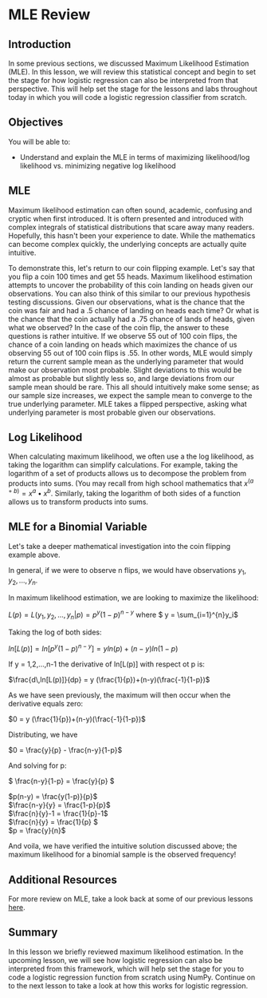 
# MLE Review

## Introduction

In some previous sections, we discussed Maximum Likelihood Estimation (MLE). In this lesson, we will review this statistical concept and begin to set the stage for how logistic regression can also be interpreted from that perspective. This will help set the stage for the lessons and labs throughout today in which you will code a logistic regression classifier from scratch. 

## Objectives

You will be able to:
* Understand and explain the MLE in terms of maximizing likelihood/log likelihood vs. minimizing negative log likelihood

## MLE

Maximum likelihood estimation can often sound, academic, confusing and cryptic when first introduced. It is oftern presented and introduced with complex integrals of statistical distributions that scare away many readers. Hopefully, this hasn't been your experience to date. While the mathematics can become complex quickly, the underlying concepts are actually quite intuitive.

To demonstrate this, let's return to our coin flipping example. Let's say that you flip a coin 100 times and get 55 heads. Maximum likelihood estimation attempts to uncover the probability of this coin landing on heads given our observations. You can also think of this similar to our previous hypothesis testing discussions. Given our observations, what is the chance that the coin was fair and had a .5 chance of landing on heads each time? Or what is the chance that the coin actually had a .75 chance of lands of heads, given what we observed? In the case of the coin flip, the answer to these questions is rather intuitive. If we observe 55 out of 100 coin flips, the chance of a coin landing on heads which maximizes the chance of us observing 55 out of 100 coin flips is .55. In other words, MLE would simply return the current sample mean as the underlying parameter that would make our observation most probable. Slight deviations to this would be almost as probable but slightly less so, and large deviations from our sample mean should be rare. This all should intuitively make some sense; as our sample size increases, we expect the sample mean to converge to the true underlying parameter. MLE takes a flipped perspective, asking what underlying parameter is most probable given our observations.

## Log Likelihood

When calculating maximum likelihood, we often use a the log likelihood, as taking the logarithm can simplify calculations. For example, taking the logarithm of a set of products allows us to decompose the problem from products into sums. (You may recall from high school mathematics that $x^(a+b) = x^a \bullet x^b$. Similarly, taking the logarithm of both sides of a function allows us to transform products into sums. 

## MLE for a Binomial Variable

Let's take a deeper mathematical investigation into the coin flipping example above. 

In general, if we were to observe n flips, we would have observations $y_1, y_2, ..., y_n$.

In maximum likelihood estimation, we are looking to maximize the likelihood:  

$L(p) = L(y_1, y_2, ..., y_n | p) = p^y (1-p)^{n-y}$  where $ y = \sum_{i=1}^{n}y_i$

Taking the log of both sides:  

$ln[L(p)] = ln[p^y (1-p)^{n-y}] = y ln(p)+(n-y)ln(1-p)$

If y = 1,2,...,n-1 the derivative of ln[L(p)] with respect ot p is:

$\frac{d\,ln[L(p)]}{dp} = y (\frac{1}{p})+(n-y)(\frac{-1}{1-p})$  

As we have seen previously, the maximum will then occur when the derivative equals zero:  

$0 = y (\frac{1}{p})+(n-y)(\frac{-1}{1-p})$

Distributing, we have

$0 = \frac{y}{p} - \frac{n-y}{1-p}$

And solving for p: 

$ \frac{n-y}{1-p} = \frac{y}{p} $

$p(n-y) = \frac{y(1-p)}{p}$  
$\frac{n-y}{y} = \frac{1-p}{p}$  
$\frac{n}{y}-1 = \frac{1}{p}-1$  
$\frac{n}{y} = \frac{1}{p} $  
$p = \frac{y}{n}$  

And voila, we have verified the intuitive solution discussed above; the maximum likelihood for a binomial sample is the observed frequency!
 
## Additional Resources

For more review on MLE, take a look back at some of our previous lessons [here](https://github.com/learn-co-curriculum/dsc-2-21-11-PE-MLE).
## Summary

In this lesson we briefly reviewed maximum likelihood estimation. In the upcoming lesson, we will see how logistic regression can also be interpreted from this framework, which will help set the stage for you to code a logistic regression function from scratch using NumPy. Continue on to the next lesson to take a look at how this works for logistic regression.
